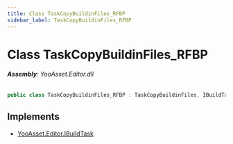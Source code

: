 ```yaml
---
title: Class TaskCopyBuildinFiles_RFBP
sidebar_label: TaskCopyBuildinFiles_RFBP
---
```

# Class TaskCopyBuildinFiles_RFBP


###### **Assembly**: YooAsset.Editor.dll

```csharp title="Declaration"
public class TaskCopyBuildinFiles_RFBP : TaskCopyBuildinFiles, IBuildTask
```

## Implements

* [YooAsset.Editor.IBuildTask](../YooAsset.Editor/IBuildTask.md)
